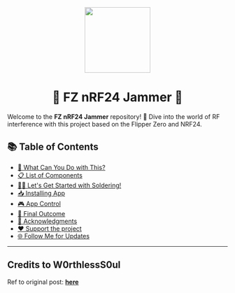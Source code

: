 <div align="center">
  <img src="https://avatars.githubusercontent.com/u/176677387" width="150" height="auto" />
  <h1> 🌟 FZ nRF24 Jammer 🌟 </h1>
</div>

Welcome to the **FZ nRF24 Jammer** repository! 🎉 Dive into the world of RF interference with this project based on the Flipper Zero and NRF24.



## 📚 Table of Contents
- [🚀 What Can You Do with This?](#-what-can-you-do-with-this)
- [📋 List of Components](#-list-of-components)
- [🧑‍🔧 Let's Get Started with Soldering!](#-lets-get-started-with-soldering)
- [📥 Installing App](#-Installing-App)
- [🎮 App Control ](#-App-Control)
- [🎉 Final Outcome](#-final-outcome)
- [🙏 Acknowledgments](#-acknowledgments)
- [❤️ Support the project](#-support-the-project)
- [🌐 Follow Me for Updates](#-follow-me-for-updates)

-----

## Credits to W0rthlessS0ul
Ref to original post:  **[here](https://github.com/W0rthlessS0ul/FZ_nRF24_jammer)**
